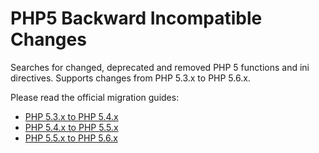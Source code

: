 # PHP5 Backward Incompatible Changes

Searches for changed, deprecated and removed PHP 5 functions and ini directives.
Supports changes from PHP 5.3.x to PHP 5.6.x.

Please read the official migration guides:
- [PHP 5.3.x to PHP 5.4.x](http://php.net/manual/de/migration54.php)
- [PHP 5.4.x to PHP 5.5.x](http://php.net/manual/de/migration55.php)
- [PHP 5.5.x to PHP 5.6.x](http://php.net/manual/de/migration56.php)

